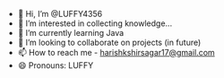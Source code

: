- 👋 Hi, I’m @LUFFY4356
- 👀 I’m interested in collecting knowledge...
- 🌱 I’m currently learning Java
- 💞️ I’m looking to collaborate on projects (in future)
- 📫 How to reach me - harishkshirsagar17@gmail.com
- 😄 Pronouns: LUFFY


<!---
LUFFY4356/LUFFY4356 is a ✨ special ✨ repository because its `README.md` (this file) appears on your GitHub profile.
You can click the Preview link to take a look at your changes.
--->
